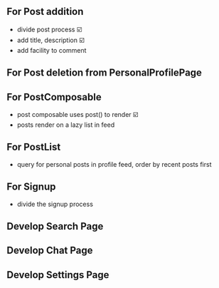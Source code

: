 ## For Post addition
* divide post process ☑️
* add title, description ☑️
* add facility to comment

## For Post deletion from PersonalProfilePage

## For PostComposable 
* post composable uses post() to render ☑️
* posts render on a lazy list in feed


## For PostList
* query for personal posts in profile feed, order by recent posts first

## For Signup
* divide the signup process

## Develop Search Page

## Develop Chat Page

## Develop Settings Page